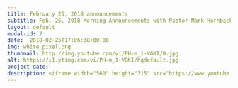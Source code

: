 ```yaml
---
title: February 25, 2018 announcements
subtitle: Feb. 25, 2018 Morning Announcements with Pastor Mark Hornback and Richie Runnells
layout: default
modal-id: 7 
date:  2018-02-25T17:06:38+00:00
img: white_pixel.png
thumbnail: http://img.youtube.com/vi/PH-m_1-VGKI/0.jpg
alt: https://i1.ytimg.com/vi/PH-m_1-VGKI/hqdefault.jpg
project-date: 
description: <iframe width="560" height="315" src="https://www.youtube.com/embed/PH-m_1-VGKI" frameborder="0" allowfullscreen></iframe> 
---
```


